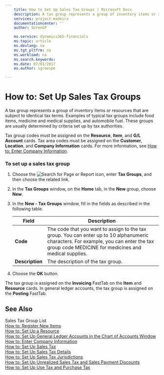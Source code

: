 ```yaml
---
    title: How to Set Up Sales Tax Groups | Microsoft Docs
    description: A tax group represents a group of inventory items or resources that are subject to identical tax terms. Examples of typical tax groups include food items, medicine and medical supplies, and automobile fuel. These groups are usually determined by criteria set up by tax authorities.
    services: project-madeira
    documentationcenter: ''
    author: SorenGP

    ms.service: dynamics365-financials
    ms.topic: article
    ms.devlang: na
    ms.tgt_pltfrm: na
    ms.workload: na
    ms.search.keywords:
    ms.date: 07/01/2017
    ms.author: sgroespe

---
```

# How to: Set Up Sales Tax Groups
A tax group represents a group of inventory items or resources that are subject to identical tax terms. Examples of typical tax groups include food items, medicine and medical supplies, and automobile fuel. These groups are usually determined by criteria set up by tax authorities.  

 Tax group codes must be assigned on the **Resource**, **Item**, and **G/L Account** cards. Tax area codes must be assigned on the **Customer**, **Location**, and **Company Information** cards. For more information, see [How to: Enter Company Information](how-to-enter-company-information.md).  

### To set up a sales tax group  

1.  Choose the ![Search for Page or Report](media/ui-search/search_small.png "Search for Page or Report icon") icon, enter **Tax Groups**, and then choose the related link.  

2.  In the **Tax Groups** window, on the **Home** tab, in the **New** group, choose **New**.  

3.  In the **New - Tax Groups** window, fill in the fields as described in the following table.  

    |Field|Description|  
    |---------------------------------|---------------------------------------|  
    |**Code**|The code that you want to assign to the tax group. You can enter up to 10 alphanumeric characters. For example, you can enter the tax group code MEDICINE for medicines and medical supplies.|  
    |**Description**|The description of the tax group.|  

4.  Choose the **OK** button.  

 The tax group is assigned on the **Invoicing** FastTab on the **Item** and **Resource** cards. In general ledger accounts, the tax group is assigned on the **Posting** FastTab.

## See Also  
 Sales Tax Group List   
 [How to: Register New Items](how-to-register-new-items.md)   
 [How to: Set Up a Resource](how-to-set-up-a-resource.md)   
 [How to: Set Up General Ledger Accounts in the Chart of Accounts Window](how-to-set-up-general-ledger-accounts-in-the-chart-of-accounts-window.md)   
 [How to: Enter Company Information](how-to-enter-company-information.md)   
 [How to: Set Up Sales Tax](how-to-set-up-sales-tax.md)   
 [How to: Set Up Sales Tax Details](how-to-set-up-sales-tax-details.md)   
 [How to: Set Up Sales Tax Jurisdictions](how-to-set-up-sales-tax-jurisdictions.md)   
 [How to: Set Up Unrealized Sales Tax and Sales Payment Discounts](how-to-set-up-unrealized-sales-tax-and-sales-payment-discounts.md)   
 [How to: Set Up Use Tax and Purchase Tax](how-to-set-up-use-tax-and-purchase-tax.md)
